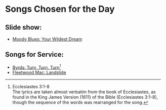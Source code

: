 # Songs Chosen for the Day

## Slide show: <br>
- [Moody Blues: Your Wildest Dream](https://youtu.be/kmmPFrkuPq0) <br>

## Songs for Service:<br>
- [Byrds: Turn, Turn, Turn](https://youtu.be/eiprqeaydik)[^1]
- [Fleetwood Mac: Landslide](https://youtu.be/WM7-PYtXtJM)

[^1]: Ecclesiastes 3:1-8<br>The lyrics are taken almost verbatim from the book of Ecclesiastes, as found in the King James Version (1611) of the Bible (Ecclesiastes 3:1-8), though the sequence of the words was rearranged for the song.
